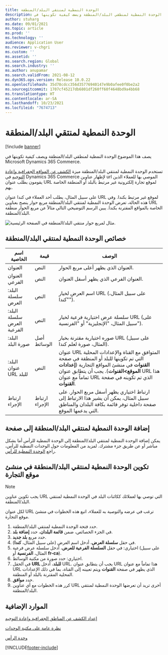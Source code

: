 ```yaml
---
title: الوحدة النمطية لمنتقي البلد/المنطقة
description: يصف هذا الموضوع الوحدة النمطية لمنطقي البلد/المنطقة ويصف كيفية تكوينها في Microsoft Dynamics 365 Commerce.
author: stuharg
ms.date: 09/01/2021
ms.topic: article
ms.prod: ''
ms.technology: ''
audience: Application User
ms.reviewer: v-chgri
ms.custom: ''
ms.assetid: ''
ms.search.region: Global
ms.search.industry: ''
ms.author: anupamar
ms.search.validFrom: 2021-08-12
ms.dyn365.ops.version: Release 10.0.22
ms.openlocfilehash: 35d78cdcc356d35776940147e9b0afee0f0be2a2
ms.sourcegitcommit: 1707cf45217db6801df260ff60f4648bd9a4bb68
ms.translationtype: HT
ms.contentlocale: ar-SA
ms.lasthandoff: 10/23/2021
ms.locfileid: "7674713"
---
```

# <a name="countryregion-picker-module"></a>الوحدة النمطية لمنتقي البلد/المنطقة

[!include [banner](includes/banner.md)]

يصف هذا الموضوع الوحدة النمطية لمنطقي البلد/المنطقة ويصف كيفية تكوينها في Microsoft Dynamics 365 Commerce.

تستخدم الوحدة النمطية لمنتقي البلد/المنطقة ميزة [الكشف عن المواقع الجغرافية وإعادة التوجيه](geo-detection-redirection.md) في Dynamics 365 Commerce لإظهار عناوين url الموصي بها للعملاء الذين يقومون بطلب عنوان URL لموقع تجارة إلكترونية غير مرتبط بالبلد أو المنطقة الخاصة بهم.

على سبيل المثال، يطلب أحد العملاء في كندا عنوان URL لموقع غير مرتبط بكندا. وفي هذه الحالة، تعرض الوحدة النمطية لمنتقي البلد/المنطقة مربع حوار ينصح بعناوين URL الخاصة بالمواقع المقترنة بكندا. يبين الرسم التوضيحي التالي مثالاً عن مربع الحوار منطقة البلد/المنطقة.

![مثال لمربع حوار منتقي البلد/المنطقة في الصفحة الرئيسية.](./media/Geo_country-region-module-insitu.png)

## <a name="countryregion-picker-module-properties"></a>خصائص الوحدة النمطية لمنتقي البلد/المنطقة

| اسم الخاصية              | قيمة       | الوصف |
| -------------------------- | ----------- | ----------- |
| العنوان‬                    | النص        | العنوان الذي يظهر أعلى مربع الحوار. |
| العنوان الفرعي                 | النص        | العنوان الفرعي الذي يظهر أسفل العنوان. |
| البلد: سلسلة العرض    | النص        | اسم العرض لخيار URL (على سبيل المثال، "كندا"). |
| البلد: سلسلة العرض الفرعية | النص        | سلسلة عرض اختيارية فرعية لخيار URL (على سبيل المثال، "الإنجليزية" أو "الفرنسية"). |
| البلد: صورة البلد     | أصل الوسائط | صوره اختيارية مقترنة بخيار URL (على سبيل المثال، صورة لعلم كندا). |
| البلد: عنوان URL للبلد       | النص        | عنوان URL المتوافق مع القناة والإعدادات المحلية التي تم تكوينها للبلد أو المنطقة في صفحة **القنوات** في منشئ المواقع التجارية (**إعدادات الموقع\>القنوات**). يجب أن يتطابق عنوان URL هذا تماماً مع عنوان URL الذي تم تكوينه في صفحة **القنوات**. |
| ارتباط الإجراء                | ارتباط الإجراء | ارتباط اختياري يظهر أسفل مربع الحوار. على سبيل المثال، يمكن أن يشير هذا الارتباط إلى صفحة داخلية توفر قائمة بكافة البلدان والمناطق التي يدعمها الموقع. |

## <a name="add-a-countryregion-picker-module-to-a-page"></a>إضافة الوحدة النمطية لمنتقي البلد/المنطقة إلى صفحة

يمكن إضافة الوحدة النمطية لمنتقي البلد/المنطقة إلى الوحدة النمطية للرأس أما بشكل مباشر أو عن طريق جزء مشترك. لمزيد من المعلومات حول الوحدات النمطية للرأس، راجع [الوحدة النمطية للرأس](author-header-module.md).

## <a name="configure-the-countryregion-picker-module-in-commerce-site-builder"></a>تكوين الوحدة النمطية لمنتقي البلد/المنطقة في منشئ موقع التجارة

> [!NOTE]
> يجب تكوين عناوين URL التي توصي بها لعملائك ككائنات البلد في الوحدة النمطية لمنتقي البلد/المنطقة.

لكل عنوان URL ترغب في عرضه والتوصية به للعملاء، اتبع هذه الخطوات في منشئ موقع التجارة.

1. حدد فتحة الوحدة النمطية لمنتقي البلد/المنطقة.
1. في الجزء الخصائص، ضمن **قائمة البلدان**، حدد **إضافة بلد**.
1. حدد مربع **بلد جديد**.
1. في حقل **سلسلة العرض**، أدخل اسم العرض (على سبيل المثال، **كندا**).
1. اختياري: في حقل **السلسلة الفرعية للعرض**، أدخل سلسلة عرض فرعية (على سبيل المثال، **الفرنسية** أو **fr-ca**).
1. اختياري: حدد صورة من مكتبة الوسائط.
1. في الحقل **URL للبلد**، أدخل URL. يجب أن يتطابق عنوان URL هذا تماماً مع عنوان URL الذي يظهر في صفحة **القنوات** ويتم تعيينه إلى القناة، بما في ذلك الإعدادات المحلية المقترنة بالبلد أو المنطقة.
1. حدد **موافق**.
1. كرر هذه الخطوات مع أي عناوين URL أخرى تريد أن تعرضها الوحدة النمطية لمنتقي البلد/المنطقة.

## <a name="additional-resources"></a>الموارد الإضافية

[إعداد الكشف عن المناطق الجغرافية وإعادة التوجيه](geo-detection-redirection.md)

[نظرة عامة على مكتبة الوحدات](starter-kit-overview.md)

[وحدة الرأس](author-header-module.md)

[!INCLUDE[footer-include](../includes/footer-banner.md)]
